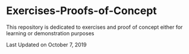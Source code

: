 # Exercises-Proofs-of-Concept
This repository is dedicated to exercises and proof of concept either for learning or demonstration purposes

Last Updated on October 7, 2019
